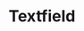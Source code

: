 ---
layout: pattern.njk
key: textfield-legacy_en
title: Textfield
parent: components-legacy_en
image: legacy/overview/textfield.webp
keywords: 
order: 290
---